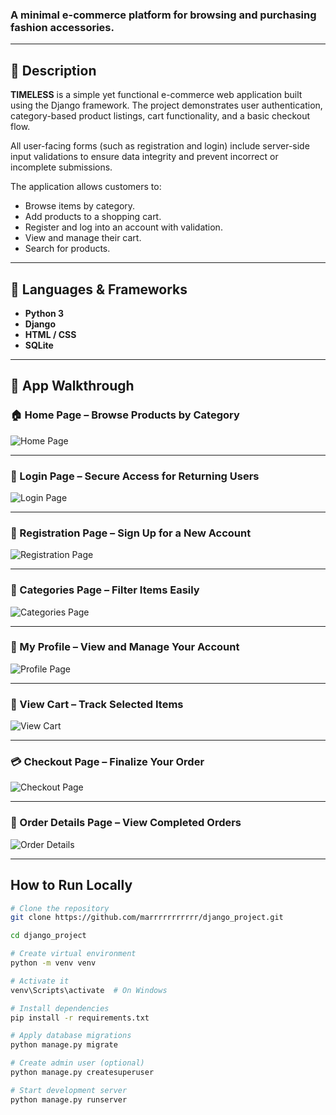 ### A minimal e-commerce platform for browsing and purchasing fashion accessories.

---

## 📌 Description

**TIMELESS** is a simple yet functional e-commerce web application built using the Django framework. The project demonstrates user authentication, category-based product listings, cart functionality, and a basic checkout flow.

All user-facing forms (such as registration and login) include server-side input validations to ensure data integrity and prevent incorrect or incomplete submissions.

The application allows customers to:
- Browse items by category.
- Add products to a shopping cart.
- Register and log into an account with validation.
- View and manage their cart.
- Search for products.

---

## 🧰 Languages & Frameworks

- **Python 3**
- **Django**
- **HTML / CSS**
- **SQLite**

---

## 📸 App Walkthrough

### 🏠 Home Page – Browse Products by Category
![Home Page](https://imgur.com/vusv2fx.png)

---

### 🔐 Login Page – Secure Access for Returning Users
![Login Page](https://imgur.com/241FIM6.png)

---

### 📝 Registration Page – Sign Up for a New Account
![Registration Page](https://imgur.com/tHvl3Y0.png)

---

### 📂 Categories Page – Filter Items Easily
![Categories Page](https://imgur.com/YRQfypM.png)

---

### 👤 My Profile – View and Manage Your Account
![Profile Page](https://imgur.com/lkmjBmP.png)

---

### 🛒 View Cart – Track Selected Items
![View Cart](https://imgur.com/H7OnyXB.png)

---

### 💳 Checkout Page – Finalize Your Order
![Checkout Page](https://imgur.com/lkmjBmP.png)

---

### 🧾 Order Details Page – View Completed Orders
![Order Details](https://imgur.com/1uultqB.png)

---

## How to Run Locally

```bash
# Clone the repository
git clone https://github.com/marrrrrrrrrrr/django_project.git

cd django_project

# Create virtual environment
python -m venv venv

# Activate it
venv\Scripts\activate  # On Windows

# Install dependencies
pip install -r requirements.txt

# Apply database migrations
python manage.py migrate

# Create admin user (optional)
python manage.py createsuperuser

# Start development server
python manage.py runserver
